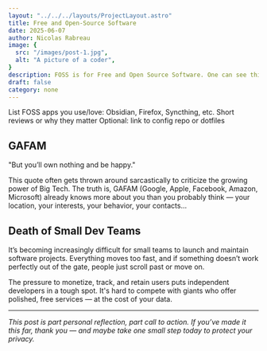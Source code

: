 ```yaml
---
layout: "../../../layouts/ProjectLayout.astro"
title: Free and Open-Source Software
date: 2025-06-07
author: Nicolas Rabreau
image: {
  src: "/images/post-1.jpg",
  alt: "A picture of a coder",
}
description: FOSS is for Free and Open Source Software. One can see this as volonteering. Apps made by people for people. Thoose are apps you can trust and must use
draft: false
category: none
---
```


List FOSS apps you use/love: Obsidian, Firefox, Syncthing, etc.
Short reviews or why they matter
Optional: link to config repo or dotfiles

## GAFAM

"But you’ll own nothing and be happy."

This quote often gets thrown around sarcastically to criticize the growing power of Big Tech. The truth is, GAFAM (Google, Apple, Facebook, Amazon, Microsoft) already knows more about you than you probably think — your location, your interests, your behavior, your contacts...


## Death of Small Dev Teams

It’s becoming increasingly difficult for small teams to launch and maintain software projects. Everything moves too fast, and if something doesn’t work perfectly out of the gate, people just scroll past or move on.

The pressure to monetize, track, and retain users puts independent developers in a tough spot. It's hard to compete with giants who offer polished, free services — at the cost of your data.


---

*This post is part personal reflection, part call to action. If you’ve made it this far, thank you — and maybe take one small step today to protect your privacy.*
